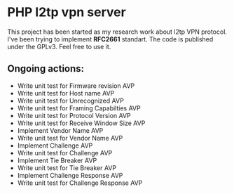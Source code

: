 PHP l2tp vpn server
=========

This project has been started as my research work about l2tp VPN protocol. I've been trying to implement **RFC2661** standart.
The code is published under the GPLv3. Feel free to use it.

Ongoing actions:
---

- Write unit test for Firmware revision AVP
- Write unit test for Host name AVP
- Write unit test for Unrecognized AVP
- Write unit test for Framing Capabilties AVP
- Write unit test for Protocol Version AVP
- Write unit test for Receive Window Size AVP
- Implement Vendor Name AVP
- Write unit test for Vendor Name AVP
- Implement Challenge AVP
- Write unit test for Challenge AVP
- Implement Tie Breaker AVP
- Write unit test for Tie Breaker AVP
- Implement Challenge Response AVP
- Write unit test for Challenge Response AVP


